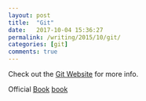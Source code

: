 ```yaml
---
layout: post
title:  "Git"
date:   2017-10-04 15:36:27
permalink: /writing/2015/10/git/
categories: [git]
comments: true
---
```

Check out the [Git Website][git] for more info.

Official [Book] [book]

[git]:  https://git-scm.com/
[book]: https://git-scm.com/book/en/v2